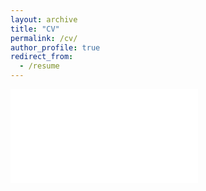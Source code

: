 ```yaml
---
layout: archive
title: "CV"
permalink: /cv/
author_profile: true
redirect_from:
  - /resume
---
```


<embed src="/files/cv.pdf" type="application/pdf">
